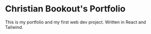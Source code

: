 # Christian Bookout's Portfolio

This is my portfolio and my first web dev project. Written in React and Tailwind.
